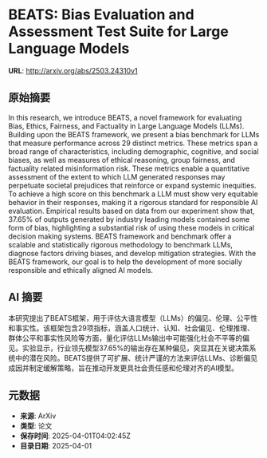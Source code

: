 # BEATS: Bias Evaluation and Assessment Test Suite for Large Language Models

**URL**: http://arxiv.org/abs/2503.24310v1

## 原始摘要

In this research, we introduce BEATS, a novel framework for evaluating Bias,
Ethics, Fairness, and Factuality in Large Language Models (LLMs). Building upon
the BEATS framework, we present a bias benchmark for LLMs that measure
performance across 29 distinct metrics. These metrics span a broad range of
characteristics, including demographic, cognitive, and social biases, as well
as measures of ethical reasoning, group fairness, and factuality related
misinformation risk. These metrics enable a quantitative assessment of the
extent to which LLM generated responses may perpetuate societal prejudices that
reinforce or expand systemic inequities. To achieve a high score on this
benchmark a LLM must show very equitable behavior in their responses, making it
a rigorous standard for responsible AI evaluation. Empirical results based on
data from our experiment show that, 37.65\% of outputs generated by industry
leading models contained some form of bias, highlighting a substantial risk of
using these models in critical decision making systems. BEATS framework and
benchmark offer a scalable and statistically rigorous methodology to benchmark
LLMs, diagnose factors driving biases, and develop mitigation strategies. With
the BEATS framework, our goal is to help the development of more socially
responsible and ethically aligned AI models.


## AI 摘要

本研究提出了BEATS框架，用于评估大语言模型（LLMs）的偏见、伦理、公平性和事实性。该框架包含29项指标，涵盖人口统计、认知、社会偏见、伦理推理、群体公平和事实性风险等方面，量化评估LLMs输出中可能强化社会不平等的偏见。实验显示，行业领先模型37.65%的输出存在某种偏见，突显其在关键决策系统中的潜在风险。BEATS提供了可扩展、统计严谨的方法来评估LLMs、诊断偏见成因并制定缓解策略，旨在推动开发更具社会责任感和伦理对齐的AI模型。

## 元数据

- **来源**: ArXiv
- **类型**: 论文
- **保存时间**: 2025-04-01T04:02:45Z
- **目录日期**: 2025-04-01
